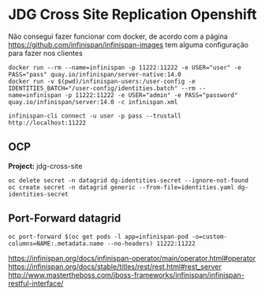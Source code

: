 # JDG Cross Site Replication Openshift


Não consegui fazer funcionar com docker, de acordo com a página https://github.com/infinispan/infinispan-images tem alguma configuração para fazer nos clientes

```
docker run --rm --name=infinispan -p 11222:11222 -e USER="user" -e PASS="pass" quay.io/infinispan/server-native:14.0
docker run -v $(pwd)/infinispan-users:/user-config -e IDENTITIES_BATCH="/user-config/identities.batch" --rm --name=infinispan -p 11222:11222 -e USER="admin" -e PASS="password" quay.io/infinispan/server:14.0 -c infinispan.xml

infinispan-cli connect -u user -p pass --trustall http://localhost:11222
```

## OCP
**Project:** jdg-cross-site

```
oc delete secret -n datagrid dg-identities-secret --ignore-not-found
oc create secret -n datagrid generic --from-file=identities.yaml dg-identities-secret
```

## Port-Forward datagrid
```
oc port-forward $(oc get pods -l app=infinispan-pod -o=custom-columns=NAME:.metadata.name --no-headers) 11222:11222
```

https://infinispan.org/docs/infinispan-operator/main/operator.html#operator
https://infinispan.org/docs/stable/titles/rest/rest.html#rest_server
http://www.mastertheboss.com/jboss-frameworks/infinispan/infinispan-restful-interface/
